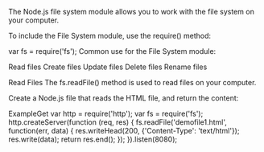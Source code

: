 The Node.js file system module allows you to work with the file system on your computer.

To include the File System module, use the require() method:

var fs = require('fs');
Common use for the File System module:

Read files
Create files
Update files
Delete files
Rename files

Read Files
The fs.readFile() method is used to read files on your computer.

Create a Node.js file that reads the HTML file, and return the content:

ExampleGet
var http = require('http');
var fs = require('fs');
http.createServer(function (req, res) {
  fs.readFile('demofile1.html', function(err, data) {
    res.writeHead(200, {'Content-Type': 'text/html'});
    res.write(data);
    return res.end();
  });
}).listen(8080);